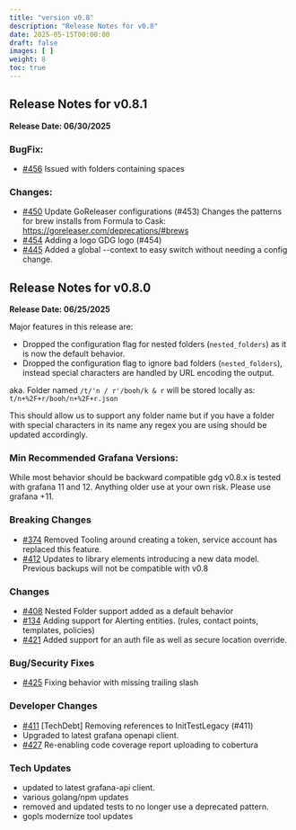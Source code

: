 ```yaml
---
title: "version v0.8"
description: "Release Notes for v0.8"
date: 2025-05-15T00:00:00
draft: false
images: [ ]
weight: 8
toc: true
---
```


## Release Notes for v0.8.1

**Release Date: 06/30/2025**

### BugFix:
  - [#456](https://github.com/esnet/gdg/issues/456) Issued with folders containing spaces

### Changes:
  - [#450](https://github.com/esnet/gdg/issues/450) Update GoReleaser configurations (#453)
      Changes the patterns for brew installs from Formula to Cask: https://goreleaser.com/deprecations/#brews
  - [#454](https://github.com/esnet/gdg/pull/454) Adding a logo GDG logo (#454)
  - [#445](https://github.com/esnet/gdg/issues/445) Added a global --context to easy switch without needing a config change.

## Release Notes for v0.8.0
**Release Date: 06/25/2025**

Major features in this release are:
- Dropped the configuration flag for nested folders (`nested_folders`) as it is now the default behavior.
- Dropped the configuration flag to ignore bad folders (`nested_folders`), instead special characters are handled by
URL encoding the output.

aka. Folder named `/t/'n / r'/booh/k & r` will be stored locally as: `t/n+%2F+r/booh/n+%2F+r.json`

This should allow us to support any folder name but if you have a folder with special characters in its name any regex you
are using should be updated accordingly.

### Min Recommended Grafana Versions:

While most behavior should be backward compatible gdg v0.8.x is tested with grafana 11 and 12. Anything older use at your own
risk. Please use grafana +11.

### Breaking Changes
  - [#374](https://github.com/esnet/gdg/pull/374) Removed Tooling around creating a token, service account has replaced this feature.
  - [#412](https://github.com/esnet/gdg/issues/412) Updates to library elements introducing a new data model. Previous backups will not be compatible with v0.8

### Changes
- [#408](https://github.com/esnet/gdg/issues/408) Nested Folder support added as a default behavior
- [#134](https://github.com/esnet/gdg/issues/134) Adding support for Alerting entities. (rules, contact points, templates, policies)
- [#421](https://github.com/esnet/gdg/issues/421) Added support for an auth file as well as secure location override.

### Bug/Security Fixes
- [#425](https://github.com/esnet/gdg/pull/425) Fixing behavior with missing trailing slash

### Developer Changes
- [#411](https://github.com/esnet/gdg/pull/411) [TechDebt] Removing references to InitTestLegacy (#411)
- Upgraded to latest grafana openapi client.
- [#427](https://github.com/esnet/gdg/pull/427) Re-enabling code coverage report uploading to cobertura

### Tech Updates
  - updated to latest grafana-api client.
  - various golang/npm updates
  - removed and updated tests to no longer use a deprecated pattern.
  - gopls modernize tool updates

